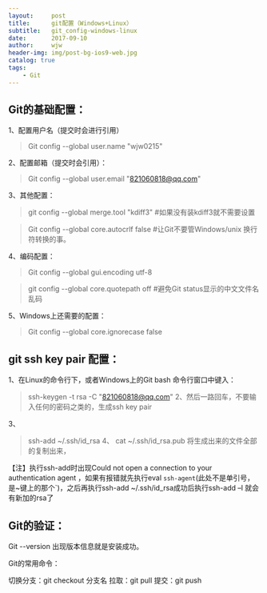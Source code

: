 ```yaml
---
layout:     post
title:      git配置（Windows+Linux）
subtitle:   git_config-windows-linux
date:       2017-09-10
author:     wjw
header-img: img/post-bg-ios9-web.jpg
catalog: true
tags:
    - Git
---
```

## Git的基础配置：

1、配置用户名（提交时会进行引用）
>Git config --global user.name "wjw0215"

2、配置邮箱（提交时会引用）：
>Git config --global user.email "821060818@qq.com"

3、其他配置：
>git config --global merge.tool "kdiff3"
#如果没有装kdiff3就不需要设置

>Git config --global core.autocrlf false
#让Git不要管Windows/unix 换行符转换的事。

 
4、编码配置：
>Git config --global gui.encoding utf-8

>git config --global core.quotepath off
#避免Git status显示的中文文件名乱码

5、Windows上还需要的配置：
>Git config --global core.ignorecase false
 

## git ssh key pair 配置：

1、在Linux的命令行下，或者Windows上的Git bash 命令行窗口中键入：
>ssh-keygen -t rsa -C "821060818@qq.com"
2、然后一路回车，不要输入任何的密码之类的，生成ssh key pair

3、
>ssh-add ~/.ssh/id_rsa
4、
>cat ~/.ssh/id_rsa.pub
将生成出来的文件全部的复制出来，

【注】执行ssh-add时出现Could not open a connection to your authentication agent ，如果有报错就先执行eval `ssh-agent`(此处不是单引号，是~键上的那个`)，之后再执行ssh-add ~/.ssh/id_rsa成功后执行ssh-add –l 就会有新加的rsa了

 

## Git的验证：

Git --version 出现版本信息就是安装成功。

Git的常用命令：

 切换分支：git checkout 分支名
 拉取：git pull
 提交：git push